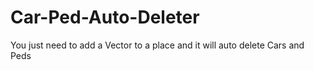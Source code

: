 # Car-Ped-Auto-Deleter
You just need to add a Vector to a place and it will auto delete Cars and Peds
